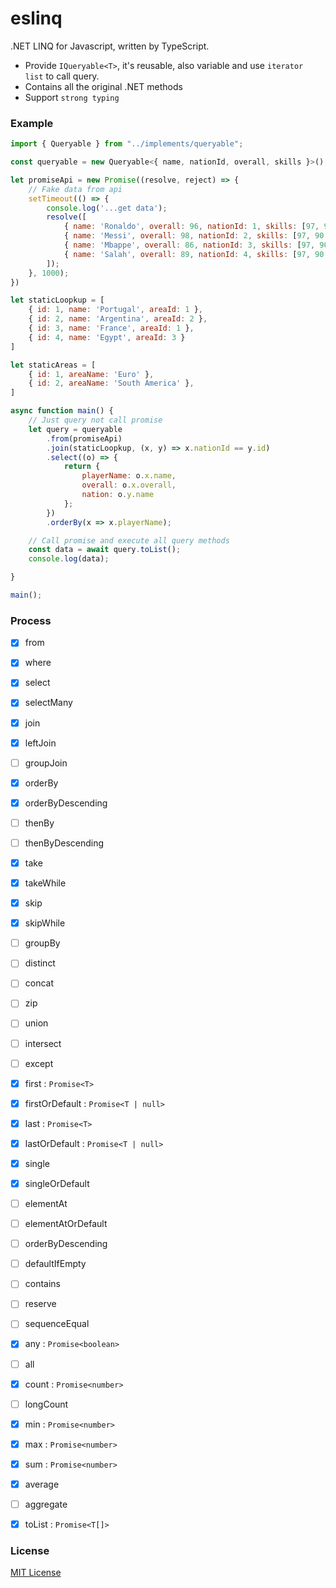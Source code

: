 # eslinq
.NET LINQ for Javascript, written by TypeScript.
- Provide `IQueryable<T>`, it's reusable, also variable and use `iterator list` to call query.
- Contains all the original .NET methods
- Support `strong typing`

### Example
```js
import { Queryable } from "../implements/queryable";

const queryable = new Queryable<{ name, nationId, overall, skills }>();

let promiseApi = new Promise((resolve, reject) => {
    // Fake data from api
    setTimeout(() => {
        console.log('...get data');
        resolve([
            { name: 'Ronaldo', overall: 96, nationId: 1, skills: [97, 90, 86, 95] },
            { name: 'Messi', overall: 98, nationId: 2, skills: [97, 90, 86, 95] },
            { name: 'Mbappe', overall: 86, nationId: 3, skills: [97, 90, 86, 95] },
            { name: 'Salah', overall: 89, nationId: 4, skills: [97, 90, 86, 95] }
        ]);
    }, 1000);
})

let staticLoopkup = [
    { id: 1, name: 'Portugal', areaId: 1 },
    { id: 2, name: 'Argentina', areaId: 2 },
    { id: 3, name: 'France', areaId: 1 },
    { id: 4, name: 'Egypt', areaId: 3 }
]

let staticAreas = [
    { id: 1, areaName: 'Euro' },
    { id: 2, areaName: 'South America' },
]

async function main() {
    // Just query not call promise
    let query = queryable
        .from(promiseApi)
        .join(staticLoopkup, (x, y) => x.nationId == y.id)
        .select((o) => {
            return {
                playerName: o.x.name,
                overall: o.x.overall,
                nation: o.y.name
            };
        })
        .orderBy(x => x.playerName);

    // Call promise and execute all query methods
    const data = await query.toList();
    console.log(data);

}

main();
```

### Process
- [x] from
- [x] where
- [x] select
- [x] selectMany
- [x] join
- [x] leftJoin
- [ ] groupJoin
- [x] orderBy
- [x] orderByDescending
- [ ] thenBy
- [ ] thenByDescending
- [x] take
- [x] takeWhile
- [x] skip
- [x] skipWhile
- [ ] groupBy
- [ ] distinct
- [ ] concat
- [ ] zip
- [ ] union
- [ ] intersect
- [ ] except
- [x] first : `Promise<T>`
- [x] firstOrDefault : `Promise<T | null>`
- [x] last : `Promise<T>`
- [x] lastOrDefault : `Promise<T | null>`
- [x] single
- [x] singleOrDefault
- [ ] elementAt
- [ ] elementAtOrDefault
- [ ] orderByDescending
- [ ] defaultIfEmpty
- [ ] contains
- [ ] reserve
- [ ] sequenceEqual
- [x] any : `Promise<boolean>`
- [ ] all
- [x] count : `Promise<number>`
- [ ] longCount
- [x] min : `Promise<number>`
- [x] max : `Promise<number>`
- [x] sum : `Promise<number>`
- [x] average
- [ ] aggregate
- [x] toList : `Promise<T[]>`


### License

[MIT License](http://opensource.org/licenses/MIT)
